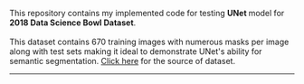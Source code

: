 This repository contains my implemented code for testing <strong> UNet </strong>model for <strong>2018 Data Science Bowl Dataset</strong>.<br><br>
This dataset contains 670 training images with numerous masks per image along with test sets making it ideal to demonstrate UNet's ability for semantic segmentation. <a href=https://www.kaggle.com/c/data-science-bowl-2018>Click here</a> for the source of dataset.
<hr>
